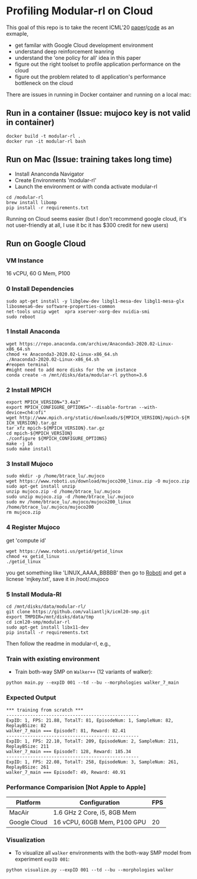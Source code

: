 # Profiling Modular-rl on Cloud
This goal of this repo is to take the recent ICML'20 [paper](https://www.cs.cmu.edu/~dpathak/papers/modular-rl.pdf)/[code](https://github.com/huangwl18/modular-rl) as an exmaple,
* get familar with Google Cloud development environment
* understand deep reinforcement leanring
* understand the 'one policy for all' idea in this paper
* figure out the right toolset to profile application performance on the cloud
* figure out the problem related to dl application's performance bottleneck on the cloud

There are issues in running in Docker container and running on a local mac:

## Run in a container (Issue: mujoco key is not valid in container)
```Shell
docker build -t modular-rl .
docker run -it modular-rl bash 
```

## Run on Mac (Issue: training takes long time)
* Install Ananconda Navigator
* Create Environments 'modular-rl'
* Launch the environment or with conda activate modular-rl
```Shell
cd /modular-rl
brew install libomp 
pip install -r requirements.txt
```

Running on Cloud seems easier (but I don't recommend google cloud, it's not user-friendly at all, I use it bc it has $300 credit for new users)

## Run on Google Cloud
### VM Instance
16 vCPU, 60 G Mem, P100
### 0 Install Dependencies

```Shell
sudo apt-get install -y libglew-dev libgl1-mesa-dev libgl1-mesa-glx libosmesa6-dev software-properties-common 
net-tools unzip wget  xpra xserver-xorg-dev nvidia-smi
sudo reboot
```

### 1 Install Anaconda

```shell
wget https://repo.anaconda.com/archive/Anaconda3-2020.02-Linux-x86_64.sh
chmod +x Anaconda3-2020.02-Linux-x86_64.sh
./Anaconda3-2020.02-Linux-x86_64.sh
#reopen terminal
#might need to add more disks for the vm instance
conda create -n /mnt/disks/data/modular-rl python=3.6
```

### 2 Install MPICH 
```Shell
export MPICH_VERSION="3.4a3"
export MPICH_CONFIGURE_OPTIONS="--disable-fortran --with-device=ch4:ofi"
wget http://www.mpich.org/static/downloads/${MPICH_VERSION}/mpich-${M
ICH_VERSION}.tar.gz 
tar xfz mpich-${MPICH_VERSION}.tar.gz
cd mpich-${MPICH_VERSION}
./configure ${MPICH_CONFIGURE_OPTIONS}
make -j 16
sudo make install
```
### 3 Install Mujoco

```Shell
sudo mkdir -p /home/btrace_lu/.mujoco
wget https://www.roboti.us/download/mujoco200_linux.zip -O mujoco.zip
sudo apt-get install unzip
unzip mujoco.zip -d /home/btrace_lu/.mujoco
sudo unzip mujoco.zip -d /home/btrace_lu/.mujoco
sudo mv /home/btrace_lu/.mujoco/mujoco200_linux /home/btrace_lu/.mujoco/mujoco200
rm mujoco.zip
```

### 4 Register Mujoco
get 'compute id'
```Shell
wget https://www.roboti.us/getid/getid_linux
chmod +x getid_linux
./getid_linux
```
you get something like 'LINUX_AAAA_BBBBB'
then go to [Roboti](https://www.roboti.us/license.html) and get a licnese 'mjkey.txt', save it in /root/.mujoco


### 5 Install Modula-Rl
```Shell
cd /mnt/disks/data/modular-rl/
git clone https://github.com/valiantljk/icml20-smp.git
export TMPDIR=/mnt/disks/data/tmp
cd icml20-smp/modular-rl
sudo apt-get install libx11-dev
pip install -r requirements.txt 
```


Then follow the readme in modular-rl, e.g., 

### Train with existing environment
- Train both-way SMP on ``Walker++`` (12 variants of walker):
```Shell
python main.py --expID 001 --td --bu --morphologies walker_7_main
  ```

### Expected Output  
```Shell
*** training from scratch ***
--------------------------------------------------
ExpID: 1, FPS: 21.88, TotalT: 81, EpisodeNum: 1, SampleNum: 82, ReplayBSize: 82
walker_7_main === EpisodeT: 81, Reward: 82.41
--------------------------------------------------
ExpID: 1, FPS: 22.10, TotalT: 209, EpisodeNum: 2, SampleNum: 211, ReplayBSize: 211
walker_7_main === EpisodeT: 128, Reward: 185.34
--------------------------------------------------
ExpID: 1, FPS: 22.08, TotalT: 258, EpisodeNum: 3, SampleNum: 261, ReplayBSize: 261
walker_7_main === EpisodeT: 49, Reward: 40.91
```

### Performance Comparision [Not Apple to Apple]
| Platform      | Configuration                 |  FPS   | 
| ------------- | ----------------------------- | ------ |
| MacAir         | 1.6 GHz 2 Core, i5, 8GB Mem  |        |
| Google Cloud  | 16 vCPU, 60GB Mem, P100 GPU   |   20   |

### Visualization
- To visualize all ``walker`` environments with the both-way SMP model from experiment ``expID 001``:
```Shell
python visualize.py --expID 001 --td --bu --morphologies walker
```
